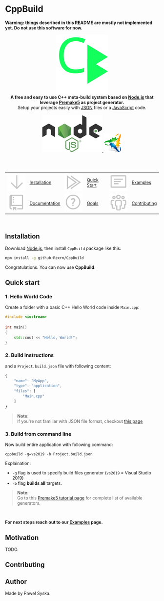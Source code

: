 # CppBuild

**Warning: things described in this README are mostly
not implemented yet. Do not use this software for now.**

<p align="center">
	<img src="resources/logo-big.svg">
	<br/>
	<b>
	A free and easy to use C++ meta-build system based on <a href="https://nodejs.org">Node.js</a> that leverage <a href="https://premake.github.io/">Premake5</a> as project generator.
	</b>
	<br>
	Setup your projects easily with <a href="https://en.wikipedia.org/wiki/JSON#Syntax">JSON</a> files or a <a href="https://en.wikipedia.org/wiki/JavaScript">JavaScript</a> code.
	<br>
	<br>
	<a href="https://nodejs.org">
		<img src="resources/nodejs-logo.svg" alt="NodeJS Logo">
	</a>
	<a href="https://premake.github.io/">
		<img src="resources/premake-logo.png" alt="Premake5 Logo">
	</a>
</p>
<br/>
<br/>


<table align="center">
	<tr>
		<td><a href="#installation">	<img src="resources/icons/arrow-down.svg"/>		</a></td><td><a href="#installation">Installation</a>	</td>
		<td><a href="#quick-start">		<img src="resources/icons/run-all.svg"/>		</a></td><td><a href="#quick-start">Quick Start</a>		</td>
		<td><a href="docs/Examples.md">	<img src="resources/icons/note.svg"/>			</a></td><td><a href="docs/Examples.md">Examples</a>	</td>
	</tr>
	<tr>
		<td><a href="#documentation">	<img src="resources/icons/repo.svg"/>			</a></td><td><a href="#documentation">Documentation</a>	</td>
		<td><a href="#goals">			<img src="resources/icons/question.svg"/>		</a></td><td><a href="#goals">Goals</a>					</td>
		<td><a href="#contributing">	<img src="resources/icons/organization.svg"/>	</a></td><td><a href="#contributing">Contributing</a>	</td>
	</tr>
</table>

<br/>

## Installation

Download [Node.js](https://nodejs.org), then install `CppBuild` package like this:

```bash
npm install -g github:Rexrn/CppBuild
```

Congratulations. You can now use **CppBuild**.


## Quick start


### 1. Hello World Code

Create a folder with a basic C++ Hello World code inside `Main.cpp`:

```cpp
#include <iostream>

int main()
{
	std::cout << "Hello, World!";
}
```

### 2. Build instructions

and a `Project.build.json` file with following content:

```js
{
	"name": "MyApp",
	"type": "application",
	"files": [
		"Main.cpp"
	]
}
```
> **Note:**  
> If you're not familiar with JSON file format, checkout [this page](https://en.wikipedia.org/wiki/JSON#Syntax)

### 3. Build from command line

Now build entire application with following command:

```
cppbuild -g=vs2019 -b Project.build.json
```
Explaination:

- `-g` flag is used to specify build files generator (`vs2019` = Visual Studio 2019)
- `-b` flag **builds all** targets.

> **Note:**  
> Go to this [Premake5 tutorial page](https://premake.github.io/docs/Using-Premake) for complete list of available generators.

<br>

**For next steps reach out to our [Examples](docs/Examples.md) page.**



## Motivation

TODO.


## Contributing



## Author

Made by Paweł Syska.




